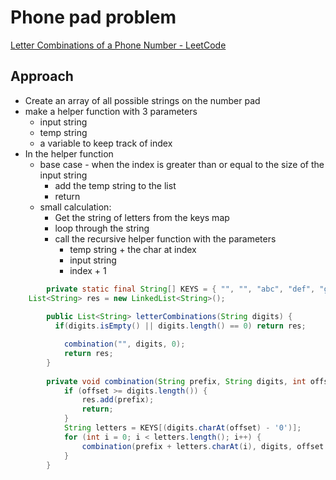 # Phone pad problem

[Letter Combinations of a Phone Number - LeetCode](https://leetcode.com/problems/letter-combinations-of-a-phone-number)

## Approach

- Create an array of all possible strings on the number pad
- make a helper function with 3 parameters
    - input string
    - temp string
    - a variable to keep track of index
- In the helper function
    - base case - when the index is greater than or equal to the size of the input string
        - add the temp string to the list
        - return
    - small calculation:
        - Get the string of letters from the keys map
        - loop through the string
        - call the recursive helper function with the parameters
            - temp string + the char at index
            - input string
            - index + 1

```java
		private static final String[] KEYS = { "", "", "abc", "def", "ghi", "jkl", "mno", "pqrs", "tuv", "wxyz" };
	List<String> res = new LinkedList<String>();
    	
		public List<String> letterCombinations(String digits) {
	      if(digits.isEmpty() || digits.length() == 0) return res;

    		combination("", digits, 0);
    		return res;
    	}
    
    	private void combination(String prefix, String digits, int offset) {
    		if (offset >= digits.length()) {
    			res.add(prefix);
    			return;
    		}
    		String letters = KEYS[(digits.charAt(offset) - '0')];
    		for (int i = 0; i < letters.length(); i++) {
    			combination(prefix + letters.charAt(i), digits, offset + 1);
    		}
    	}
```